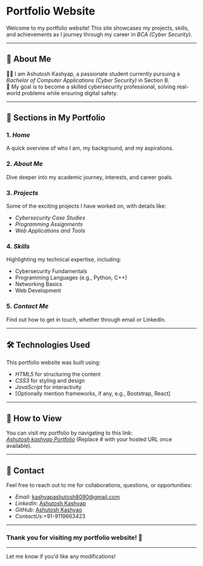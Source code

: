 # Portfolio Website  

Welcome to my portfolio website! This site showcases my projects, skills, and achievements as I journey through my career in *BCA (Cyber Security)*.  

---

## 🚀 About Me  
👩‍🎓 I am Ashutosh Kashyap, a passionate student currently pursuing a *Bachelor of Computer Applications (Cyber Security)* in Section B.  
🎯 My goal is to become a skilled cybersecurity professional, solving real-world problems while ensuring digital safety.  

---

## 📂 Sections in My Portfolio  

### 1. *Home*  
A quick overview of who I am, my background, and my aspirations.  

### 2. *About Me*  
Dive deeper into my academic journey, interests, and career goals.  

### 3. *Projects*  
Some of the exciting projects I have worked on, with details like:  
- *Cybersecurity Case Studies*  
- *Programming Assignments*  
- *Web Applications and Tools*  

### 4. *Skills*  
Highlighting my technical expertise, including:  
- Cybersecurity Fundamentals  
- Programming Languages (e.g., Python, C++)  
- Networking Basics  
- Web Development  

### 5. *Contact Me*  
Find out how to get in touch, whether through email or LinkedIn.  

---

## 🛠 Technologies Used  
This portfolio website was built using:  
- *HTML5* for structuring the content  
- *CSS3* for styling and design  
- *JavaScript* for interactivity  
- [Optionally mention frameworks, if any, e.g., Bootstrap, React]  

---

## 🌟 How to View  
You can visit my portfolio by navigating to this link:  
*[Ashutosh kashyap Portfolio](#)* (Replace # with your hosted URL once available).  

---

## 📧 Contact  
Feel free to reach out to me for collaborations, questions, or opportunities:  
- *Email*: kashyapashutosh8090@gmail.com  
- *LinkedIn*: [Ashutosh Kashyap]((https://www.linkedin.com/in/ashutosh-kashyap-034849229/))  
- *GitHub*: [Ashutosh Kashyao](https://github.com/ashutoshkashyap01)  
- *ContactUs*:+91-9119663423 
---

### Thank you for visiting my portfolio website! 🚀  

---

Let me know if you'd like any modifications!
